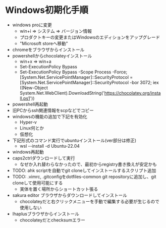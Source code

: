 # Windows初期化手順

- windows proに変更
  - win+i => システム => バージョン情報
  - プロダクトキーの変更またはWindowsのエディションをアップグレード
  - "Microsoft storeへ移動"
- chromeをブラウザからインストール
- powershellからchocolateyインストール
  - win+x => win+a
  - Set-ExecutionPolicy Bypass
  - Set-ExecutionPolicy Bypass -Scope Process -Force; [System.Net.ServicePointManager]::SecurityProtocol = [System.Net.ServicePointManager]::SecurityProtocol -bor 3072; iex ((New-Object System.Net.WebClient).DownloadString('https://chocolatey.org/install.ps1'))
- powershell再起動
- 旧PCからssh関連情報をscpなどでコピー
- windowsの機能の追加で下記を有効化
  - Hyper-v
  - Linux何とか
  - 仮想化
- 下記形式のコマンド実行でubuntuインストール(ver部分は修正)
  - wsl --install -d Ubuntu-22.04
- windows再起動
- caps2ctrlダウンロードして実行
  - なぜか入れ替わらなかったので、最初からregistry書き換えが安定かも
- TODO: ahk scriptを自動でgit cloneしてインストールするスクリプト追加
- TODO: .vimrc, .gitconfigをdotfiles-common git repositoryに追加し、git cloneして使用可能にする
  - 実体を置く場所からショートカット張る
- sakura editor ブラウザからダウンロードしてインストール
  - chocolateyだと右クリックメニューを手動で編集する必要が生じるので使用しない
- lhaplusブラウザからインストール
  - chocolateyだとchecksumエラー
